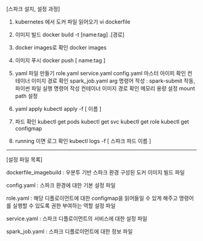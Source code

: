[스파크 설치, 설정 과정]

1. kubernetes 에서 도커 파일 읽어오기
  vi dockerfile	

2. 이미지 빌드
  docker build -t [name:tag]	.[경로]

3. docker images로 확인
  docker images

4. 이미지 푸시
  docker push [ name:tag  ] 

5. yaml 파일 만들기
	role.yaml
	service.yaml
	config.yaml
		마스터 아이피 확인
		컨테이너 이미지 경로 확인
	spark_job.yaml
		arg 명령어 작성 : spark-submit 작동, 파이썬 파일 실행 명령어 작성
		컨테이너 이미지 경로 확인
		메모리 용량 설정
		mount path 설정

6. yaml apply
  kubectl apply -f [ 이름 ] 

7. 파드 확인
  kubectl get pods
  kubectl get svc
  kubectl get role
  kubectl get configmap

8. running 이면 로그 확인
  kubectl logs -f [ 스파크 파드 이름 ] 


-------------------------------------------------------------------------------------------------------------------------------------------------------------------
[설정 파일 목록]

dockerfile_imagebuild : 우분투 기반 스파크 환경 구성된 도커 이미지 빌드 파일

config.yaml : 스파크 환경에 대한 기본 설정 파일

role.yaml : 해당 디플로이먼트에 대한 configmap을 읽어들일 수 있게 해주고 명령어를 실행할 수 있도록 권한 부여하는 역할 설정 파일

service.yaml : 스파크 디플로이먼트의 서비스에 대한 설정 파일

spark_job.yaml : 스파크 디플로이먼트에 대한 정보 파일
